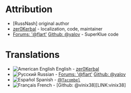 # Attribution

- [RussNash] original author
- [zer0Kerbal][LINK:zer0Kerbal] - localization, code, maintainer
- [Forums: '@flart'][LINK:flart] [Github: @yalov][LINK:yalov] - SuperKlue code

# Translations

- ![][EN] English - [zer0Kerbal][LINK:zer0Kerbal]
- ![][RU] Russian - [Forums: '@flart'][LINK:flart] [Github: @yalov][LINK:yalov]
- ![][ES] Spanish - [@`Tacombel`][LINK:tacombel]
- ![][FR] French  - [Github: @vinix38][LINK:vinix38]

<!--- statics -->
[LINK:russnash37]: https://forum.kerbalspaceprogram.com/index.php?/profile/77512-russnash37/ "Forums: RussNash37"  
[LINK:russnash]: https://github.com/russnash "GitHub: russnash"  
[LINK:tacombel]: https://github.com/Tacombel "Tacombel"  
[LINK:flart]: https://forum.kerbalspaceprogram.com/index.php?/profile/181486-flart/ "Flart"  
[LINK:yalov]: https://github.com/yalov "yalov"  
[LINK:zer0Kerbal]: https://forum.kerbalspaceprogram.com/index.php?/profile/190933-zer0kerbal/ "zer0Kerbal"

<!-- Localization -->
[EN]: https://raw.githubusercontent.com/zer0Kerbal/zer0Kerbal/zed'K/Localization/img/American-flag-sm.png "American English"  
[BR]: https://raw.githubusercontent.com/zer0Kerbal/zer0Kerbal/zed'K/Localization/img/Brazilian-flag-sm.png "Brasil"  
[CN]: https://raw.githubusercontent.com/zer0Kerbal/zer0Kerbal/zed'K/Localization/img/Chinese-flag-sm.png "中文"   
[DE]: https://raw.githubusercontent.com/zer0Kerbal/zer0Kerbal/zed'K/Localization/img/German-flag-sm.png "Deutsch"  
[ES]: https://raw.githubusercontent.com/zer0Kerbal/zer0Kerbal/zed'K/Localization/img/Spanish-flag-sm.png "Español"  
[FR]: https://raw.githubusercontent.com/zer0Kerbal/zer0Kerbal/zed'K/Localization/img/French-flag-sm.png "Français"  
[IT]: https://raw.githubusercontent.com/zer0Kerbal/zer0Kerbal/zed'K/Localization/img/Italian-flag-sm.png "Italiano"  
[JA]: https://raw.githubusercontent.com/zer0Kerbal/zer0Kerbal/zed'K/Localization/img/Japanese-flag-sm.png "日本語"  
[KO]: https://raw.githubusercontent.com/zer0Kerbal/zer0Kerbal/zed'K/Localization/img/South-Korean-flag-sm.png "한국어"  
[ME]: https://raw.githubusercontent.com/zer0Kerbal/zer0Kerbal/zed'K/Localization/img/Mexican-flag-sm.png "Mexicano"  
[NL]: https://raw.githubusercontent.com/zer0Kerbal/zer0Kerbal/zed'K/Localization/img/Dutch-flag-sm.png "Dutch"  
[NO]: https://raw.githubusercontent.com/zer0Kerbal/zer0Kerbal/zed'K/Localization/img/Norwegian-flag-sm.png "Norsk"  
[PO]: https://raw.githubusercontent.com/zer0Kerbal/zer0Kerbal/zed'K/Localization/img/Polish-flag-sm.png "Polski"  
[RU]: https://raw.githubusercontent.com/zer0Kerbal/zer0Kerbal/zed'K/Localization/img/Russian-flag-sm.png "Русский"  
[SW]: https://raw.githubusercontent.com/zer0Kerbal/zer0Kerbal/zed'K/Localization/img/Swedish-flag-sm.png "Svenska"  
[TW]: https://raw.githubusercontent.com/zer0Kerbal/zer0Kerbal/zed'K/Localization/img/Taiwanese-flag-sm.png "国语"  
[HA]: https://raw.githubusercontent.com/zer0Kerbal/zer0Kerbal/zed'K/Localization/img/Hawaii-flag-sm.png "ʻŌlelo Pākē"  
